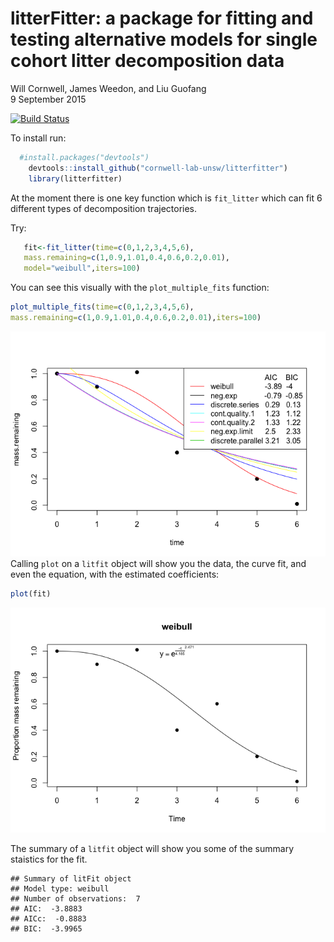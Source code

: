 # litterFitter: a package for fitting and testing alternative models for single cohort litter decomposition data
Will Cornwell, James Weedon, and Liu Guofang  
9 September 2015  

[![Build Status](https://travis-ci.org/cornwell-lab-unsw/litterfitter.png?branch=master)](https://travis-ci.org/cornwell-lab-unsw/litterfitter)

To install run:


```r
  #install.packages("devtools")
	devtools::install_github("cornwell-lab-unsw/litterfitter")
	library(litterfitter)
```
At the moment there is one key function which is `fit_litter` which can fit 6 different types of decomposition trajectories.  

Try:


```r
   fit<-fit_litter(time=c(0,1,2,3,4,5,6),
   mass.remaining=c(1,0.9,1.01,0.4,0.6,0.2,0.01),
   model="weibull",iters=100)
```
You can see this visually with the `plot_multiple_fits` function:



```r
plot_multiple_fits(time=c(0,1,2,3,4,5,6),
mass.remaining=c(1,0.9,1.01,0.4,0.6,0.2,0.01),iters=100)
```

![](readme_files/figure-html/unnamed-chunk-3-1.png) 
Calling `plot` on a `litfit` object will show you the data, the curve fit, and even the equation, with the estimated coefficients:


```r
plot(fit)
```

![](readme_files/figure-html/unnamed-chunk-4-1.png) 

The summary of a `litfit` object will show you some of the summary staistics for the fit.


```
## Summary of litFit object
## Model type: weibull 
## Number of observations:  7 
## AIC:  -3.8883 
## AICc:  -0.8883 
## BIC:  -3.9965
```




